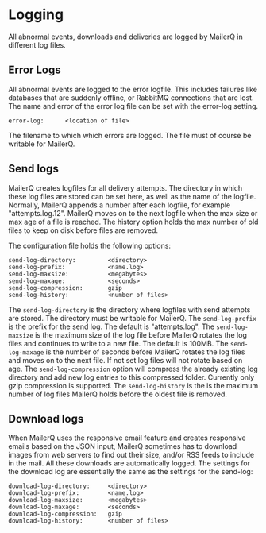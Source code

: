 # Logging

All abnormal events, downloads and deliveries are logged by MailerQ in different log files. 

## Error Logs

All abnormal events are logged to the error logfile. This includes failures like databases that are suddenly offline, or RabbitMQ connections that are lost. The name and error of the error log file can be set with the error-log setting.

```
error-log:      <location of file>
```

The filename to which which errors are logged. The file must of course be writable for MailerQ.


## Send logs
MailerQ creates logfiles for all delivery attempts. The directory in
which these log files are stored can be set here, as well as the
name of the logfile. Normally, MailerQ appends a number after each
logfile, for example "attempts.log.12". MailerQ moves on to the next
logfile when the max size or max age of a file is reached. The history
option holds the max number of old files to keep on disk before files
are removed.

The configuration file holds the following options:

```
send-log-directory:         <directory>
send-log-prefix:            <name.log>
send-log-maxsize:           <megabytes> 
send-log-maxage:            <seconds>
send-log-compression:       gzip
send-log-history:           <number of files>
```
The `send-log-directory` is the directory where logfiles with send attempts are 
stored. The directory must be writable for MailerQ. The `send-log-prefix` is the 
prefix for the send log. The default is "attempts.log". The `send-log-maxsize` is the 
maximum size of the log file before MailerQ rotates the log files and continues to 
write to a new file. The default is 100MB. The `send-log-maxage` is the number of seconds 
before MailerQ rotates the log files and moves on to the next file. If not set log files 
will not rotate based on age. The `send-log-compression` option will compress the already 
existing log directory and add new log entries to this compressed folder. Currently 
only gzip compression is supported. The `send-log-history` is the is the maximum 
number of log files MailerQ holds before the oldest file is removed. 


## Download logs 

When MailerQ uses the responsive email feature and creates responsive emails 
based on the JSON input, MailerQ sometimes has to download images from web servers to find
out their size, and/or RSS feeds to include in the mail. All these
downloads are automatically logged. The settings for the download
log are essentially the same as the settings for the send-log:

```
download-log-directory:     <directory>
download-log-prefix:        <name.log>
download-log-maxsize:       <megabytes> 
download-log-maxage:        <seconds>
download-log-compression:   gzip
download-log-history:       <number of files>
```
